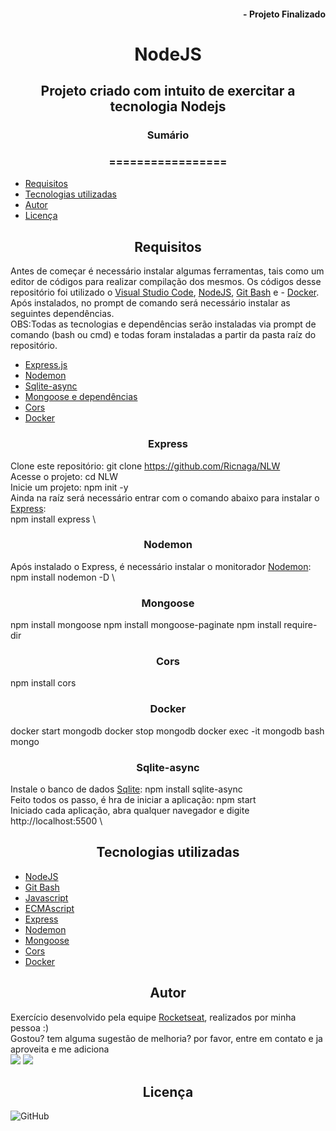 #### <div align="right">- Projeto Finalizado <div>
# <div align="center">NodeJS<div>
## <div align="center">Projeto criado com intuito de exercitar a tecnologia Nodejs<div>
### <div align="center">Sumário <div>
### <div align="center">================= <div>
<!--ts-->
   - [Requisitos](#Requisitos)
   - [Tecnologias utilizadas](#tecnologias-utilizadas)
   - [Autor](#autor)
   - [Licença](#Licença)
<!--te-->
## <div align="center">Requisitos<div>
Antes de começar é necessário instalar algumas ferramentas, tais como um editor de códigos para realizar compilação dos mesmos. Os códigos desse repositório foi utilizado o [Visual Studio Code](https://code.visualstudio.com/), [NodeJS](https://nodejs.org/en/), [Git Bash](https://gitforwindows.org/) e - [Docker](https://docs.docker.com/docker-for-windows/install-windows-home/). Após instalados, no prompt de comando será necessário instalar as seguintes dependências.\
OBS:Todas as tecnologias e dependências serão instaladas via prompt de comando (bash ou cmd) e todas foram instaladas a partir da pasta raíz do repositório.

- [Express.js](#express)
- [Nodemon](#nodemon)
- [Sqlite-async](#sqlite-async)
- [Mongoose e dependências](#mongoose)
- [Cors](#Cors)
- [Docker](#Docker)

### <div align="center">Express</div>
Clone este repositório: git clone <https://github.com/Ricnaga/NLW> \
Acesse o projeto: cd NLW \
Inicie um projeto: npm init -y \
Ainda na raíz será necessário entrar com o comando abaixo para instalar o [Express](https://expressjs.com/pt-br/starter/installing.html): \
npm install express \

### <div align="center">Nodemon</div>
Após instalado o Express, é necessário instalar o monitorador [Nodemon](https://nodemon.io/): \
npm install nodemon -D \

### <div align="center">Mongoose</div>
npm install mongoose
npm install mongoose-paginate
npm install require-dir

### <div align="center">Cors</div>
npm install cors

### <div align="center">Docker</div>
docker start mongodb
docker stop mongodb
docker exec -it mongodb bash
mongo

### <div align="center">Sqlite-async</div>
Instale o banco de dados [Sqlite](https://www.nodenpm.com/sqlite-async/package.html): npm install sqlite-async \
Feito todos os passo, é hra de iniciar a aplicação: npm start \
Iniciado cada aplicação, abra qualquer navegador e digite http://localhost:5500 \

## <div align="center">Tecnologias utilizadas<div>
- [NodeJS](https://nodejs.org/en/)
- [Git Bash](https://gitforwindows.org/)
- [Javascript](https://developer.mozilla.org/pt-BR/docs/Web/JavaScript)
- [ECMAscript](https://www.ecma-international.org/publications/standards/Standard.htm)
- [Express](https://expressjs.com/pt-br/starter/installing.html)
- [Nodemon](https://nodemon.io/)
- [Mongoose](https://mongoosejs.com/)
- [Cors](https://developer.mozilla.org/pt-BR/docs/Web/HTTP/Controle_Acesso_CORS)
- [Docker](https://docs.docker.com/docker-for-windows/install-windows-home/)


## <div align="center">Autor<div>
Exercício desenvolvido pela equipe [Rocketseat](https://rocketseat.com.br/), realizados por minha pessoa :) \
Gostou? tem alguma sugestão de melhoria? por favor, entre em contato e ja aproveita e me adiciona \
<a href="https://www.linkedin.com/in/ricardo-nagatomy-56553254"><img src="https://img.shields.io/badge/-RicardoNaga-blue?style=flat-square&logo=Linkedin&logoColor=white"></a>
<a href="https://app.rocketseat.com.br/me/ricardo-nagatomy-08130"><img src="https://img.shields.io/badge/-Rocketseat-000?style=flat-square&logo=&logoColor=white"></a>

## <div align="center">Licença<div>

![GitHub](https://img.shields.io/github/license/Ricnaga/NodeJS)